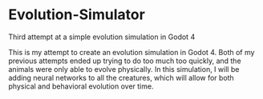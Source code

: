 # Evolution-Simulator
Third attempt at a simple evolution simulation in Godot 4

This is my attempt to create an evolution simulation in Godot 4. Both of my previous attempts ended up trying to do too much too quickly, and
the animals were only able to evolve physically. In this simulation, I will be adding neural networks to all the creatures, which will allow
for both physical and behavioral evolution over time.
